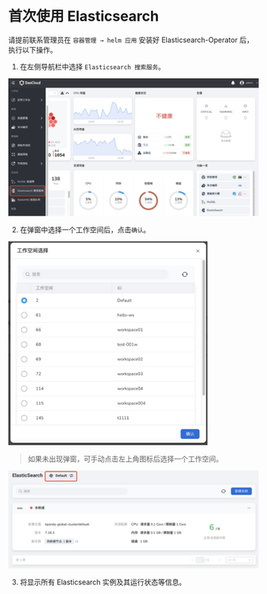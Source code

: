 # 首次使用 Elasticsearch

请提前联系管理员在 `容器管理 → helm 应用` 安装好 Elasticsearch-Operator 后，执行以下操作。

1. 在左侧导航栏中选择 `Elasticsearch 搜索服务`。

  ![](../images/login01.png)

2. 在弹窗中选择一个工作空间后，点击`确认`。

  <img src="../images/login02.png" style="zoom:40%;" />

  > 如果未出现弹窗，可手动点击左上角图标后选择一个工作空间。

  <img src="../images/login03.png" style="zoom:50%;" />

3. 将显示所有 Elasticsearch 实例及其运行状态等信息。

